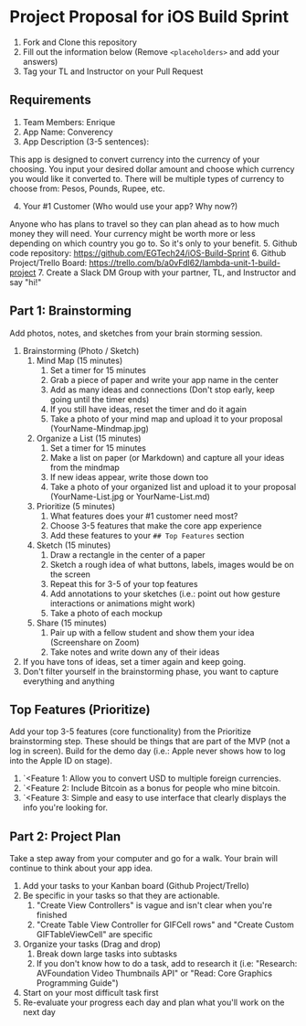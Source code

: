 # Project Proposal for iOS Build Sprint

1. Fork and Clone this repository
2. Fill out the information below (Remove `<placeholders>` and add your answers)
3. Tag your TL and Instructor on your Pull Request

## Requirements

1. Team Members: Enrique
2. App Name: Converency
3. App Description (3-5 sentences):

This app is designed to convert currency into the currency of your choosing. You input your desired dollar amount and choose which currency you would like it converted to. There will be multiple types of currency to choose from: Pesos, Pounds, Rupee, etc.
    
4. Your #1 Customer (Who would use your app? Why now?)
 
 Anyone who has plans to travel so they can plan ahead as to how much money they will need. Your currency might be worth more or less depending on which country you go to. So it's only to your benefit. 
5. Github code repository: https://github.com/EGTech24/iOS-Build-Sprint
6. Github Project/Trello Board: https://trello.com/b/a0vFdl62/lambda-unit-1-build-project
7. Create a Slack DM Group with your partner, TL, and Instructor and say "hi!"

## Part 1: Brainstorming

Add photos, notes, and sketches from your brain storming session. 

1. Brainstorming (Photo / Sketch)
    1. Mind Map (15 minutes)
        1. Set a timer for 15 minutes
        2. Grab a piece of paper and write your app name in the center
        3. Add as many ideas and connections (Don't stop early, keep going until the timer ends)
        4. If you still have ideas, reset the timer and do it again
        5. Take a photo of your mind map and upload it to your proposal (YourName-Mindmap.jpg)
    2. Organize a List (15 minutes)
        1. Set a timer for 15 minutes
        2. Make a list on paper (or Markdown) and capture all your ideas from the mindmap
        3. If new ideas appear, write those down too
        4. Take a photo of your organized list and upload it to your proposal (YourName-List.jpg or YourName-List.md)
    3. Prioritize (5 minutes)
        1. What features does your #1 customer need most?
        2. Choose 3-5 features that make the core app experience
        3. Add these features to your `## Top Features` section
    4. Sketch (15 minutes)
        1. Draw a rectangle in the center of a paper
        2. Sketch a rough idea of what buttons, labels, images would be on the screen
        3. Repeat this for 3-5 of your top features
        4. Add annotations to your sketches (i.e.: point out how gesture interactions or animations might work)
        5. Take a photo of each mockup
    5. Share (15 minutes)
        1. Pair up with a fellow student and show them your idea (Screenshare on Zoom)
        2. Take notes and write down any of their ideas
2. If you have tons of ideas, set a timer again and keep going.
3. Don't filter yourself in the brainstorming phase, you want to capture everything and anything

## Top Features (Prioritize)

Add your top 3-5 features (core functionality) from the Prioritize brainstorming step. These should be things that are part of the MVP (not a log in screen). Build for the demo day (i.e.: Apple never shows how to log into the Apple ID on stage).

1. `<Feature 1: Allow you to convert USD to multiple foreign currencies. 
2. `<Feature 2: Include Bitcoin as a bonus for people who mine bitcoin. 
3. `<Feature 3: Simple and easy to use interface that clearly displays the info you're looking for. 

## Part 2: Project Plan

Take a step away from your computer and go for a walk. Your brain will continue to think about your app idea.

1. Add your tasks to your Kanban board (Github Project/Trello)
2. Be specific in your tasks so that they are actionable.
    1. "Create View Controllers" is vague and isn't clear when you're finished
    2. "Create Table View Controller for GIFCell rows" and "Create Custom GIFTableViewCell" are specific
3. Organize your tasks (Drag and drop)
    1. Break down large tasks into subtasks
    2. If you don't know how to do a task, add to research it (i.e: "Research: AVFoundation Video Thumbnails API" or "Read: Core Graphics Programming Guide")
4. Start on your most difficult task first
5. Re-evaluate your progress each day and plan what you'll work on the next day
